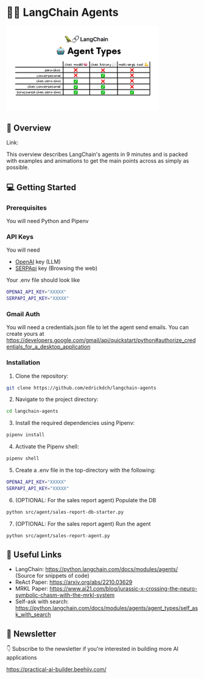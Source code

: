 # 🦜🔗 LangChain Agents

<img src="images/comparison.png" alt="Comparing the different ReAct Agents in LangChain" width="400"/>


## 👷️ Overview

Link: 

This overview describes LangChain's agents in 9 minutes and is packed with examples and animations to get the main points across as simply as possible.


## 💻 Getting Started

### Prerequisites

You will need Python and Pipenv

### API Keys

You will need
- [OpenAI](https://platform.openai.com/) key (LLM)
- [SERPApi](https://serpapi.com/) key (Browsing the web)

Your .env file should look like
``` bash
OPENAI_API_KEY="XXXXX"
SERPAPI_API_KEY="XXXXX"
```

### Gmail Auth

You will need a credentials.json file to let the agent send emails. You can create yours at https://developers.google.com/gmail/api/quickstart/python#authorize_credentials_for_a_desktop_application 

### Installation

1. Clone the repository:

```bash
git clone https://github.com/edrickdch/langchain-agents
```

2. Navigate to the project directory:

```bash
cd langchain-agents
```

3. Install the required dependencies using Pipenv:

```bash
pipenv install
```

4. Activate the Pipenv shell:

```bash
pipenv shell
```

5. Create a .env file in the top-directory with the following:
``` bash
OPENAI_API_KEY="XXXXX"
SERPAPI_API_KEY="XXXXX"
```


6. (OPTIONAL: For the sales report agent) Populate the DB

```bash
python src/agent/sales-report-db-starter.py
```

7. (OPTIONAL: For the sales report agent) Run the agent

```bash
python src/agent/sales-report-agent.py
```

## 🔗 Useful Links

- LangChain: https://python.langchain.com/docs/modules/agents/ (Source for snippets of code)
- ReAct Paper: https://arxiv.org/abs/2210.03629 
- MRKL Paper: https://www.ai21.com/blog/jurassic-x-crossing-the-neuro-symbolic-chasm-with-the-mrkl-system
- Self-ask with search: https://python.langchain.com/docs/modules/agents/agent_types/self_ask_with_search 
  

## 💌 Newsletter

👇 Subscribe to the newsletter if you're interested in building more AI applications 

https://practical-ai-builder.beehiiv.com/
